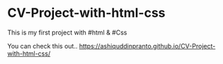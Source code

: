 # CV-Project-with-html-css
This is my first project with #html & #Css

You can check this out.. https://ashiquddinpranto.github.io/CV-Project-with-html-css/
